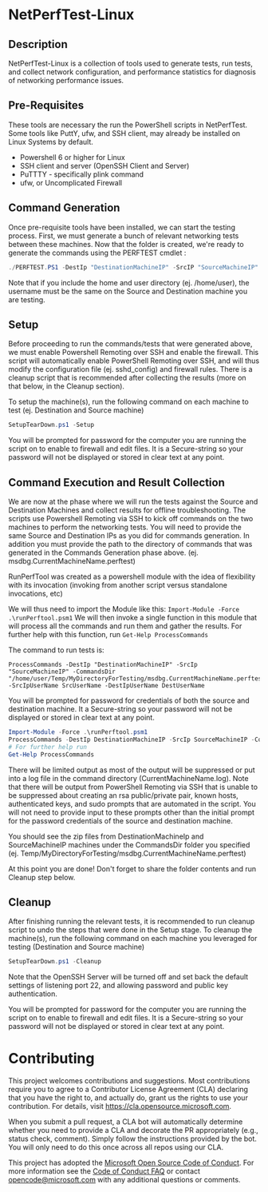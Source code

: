 # NetPerfTest-Linux

## Description

NetPerfTest-Linux is a collection of tools used to generate tests, run tests, and collect network configuration,
and performance statistics for diagnosis of networking performance issues. 

## Pre-Requisites
These tools are necessary the run the PowerShell scripts in NetPerfTest. Some tools like PuttY, ufw, and SSH client, may already be installed on Linux Systems by default.

* Powershell 6 or higher for Linux
* SSH client and server (OpenSSH Client and Server)
* PuTTTY - specifically plink command
* ufw, or Uncomplicated Firewall

## Command Generation
Once pre-requisite tools have been installed, we can start the testing process. 
First, we must generate a bunch of relevant networking tests between these machines. 
Now that the folder is created, we're ready to generate the commands using the PERFTEST cmdlet :

```PowerShell
./PERFTEST.PS1 -DestIp "DestinationMachineIP" -SrcIP "SourceMachineIP" -OutDir "/home/user/Temp/MyDirectoryForTesting"
```

Note that if you include the home and user directory (ej. /home/user), the username must be the same on the Source and 
Destination machine you are testing.

## Setup

Before proceeding to run the commands/tests that were generated above, we must enable Powershell Remoting over SSH and enable the firewall. This script will automatically enable PowerShell Remoting over SSH, and will thus modify the configuration file (ej. sshd_config) and firewall rules.  There is a cleanup script that is recommended after collecting the results (more on that below, in the Cleanup section).

To setup the machine(s), run the following command on each machine to test (ej. Destination and Source machine)

```PowerShell
SetupTearDown.ps1 -Setup
```

You will be prompted for password for the computer you are running the script on to enable to firewall and edit files. It is a Secure-string so your password will not be displayed or stored in clear text at any point.

## Command Execution and Result Collection

We are now at the phase where we will run the tests against the Source and Destination Machines and collect results for offline troubleshooting.
The scripts use Powershell Remoting via SSH to kick off commands on the two machines to perform the networking tests.
You will need to provide the same Source and Destination IPs as you did for commands generation. In addition you must provide the path to the 
directory of commands that was generated in the Commands Generation phase above. (ej. msdbg.CurrentMachineName.perftest)

RunPerfTool was created as a powershell module with the idea of flexibility with its invocation (invoking from another script versus standalone invocations, etc)

We will thus need to import the Module like this: ```Import-Module -Force .\runPerftool.psm1```
We will then invoke a single function in this module that will process all the commands and run them and gather the results. 
For further help with this function, run ```Get-Help ProcessCommands```

The command to run tests is:
```
ProcessCommands -DestIp "DestinationMachineIP" -SrcIp "SourceMachineIP" -CommandsDir "/home/user/Temp/MyDirectoryForTesting/msdbg.CurrentMachineName.perftest" -SrcIpUserName SrcUserName -DestIpUserName DestUserName
```

You will be prompted for password for credentials of both the source and destination machine. It a Secure-string so your password will not be displayed or stored in clear text at any point.

```PowerShell commands
Import-Module -Force .\runPerftool.psm1
ProcessCommands -DestIp DestinationMachineIP -SrcIp SourceMachineIP -CommandsDir Temp/MyDirectoryForTesting/msdbg.CurrentMachineName.perftest -SrcIpUserName SrcUserName -DestIpUserName DestUserName
# For further help run 
Get-Help ProcessCommands
```

There will be limited output as most of the output will be suppressed or put into a log file in the command directory (CurrentMachineName.log). Note that there will be output from PowerShell Remoting via SSH that is unable to be suppressed about creating an rsa public/private pair, known hosts, authenticated keys, and sudo prompts that are automated in the script. You will not need to provide input to these prompts other than the initial prompt for the password credentials of the source and destination machine. 

You should see the zip files from DestinationMachineIp and SourceMachineIP machines under the 
CommandsDir folder you specified (ej. Temp/MyDirectoryForTesting/msdbg.CurrentMachineName.perftest)

At this point you are done! Don't forget to share the folder contents and run Cleanup step below.

## Cleanup
After finishing running the relevant tests, it is recommended to run cleanup script to undo the steps that were done in the Setup stage. 
To cleanup the machine(s), run the following command on each machine you leveraged for testing (Destination and Source machine)

```PowerShell 
SetupTearDown.ps1 -Cleanup
```

Note that the OpenSSH Server will be turned off and set back the default settings of listening port 22, and allowing password and public key authentication.

You will be prompted for password for the computer you are running the script on to enable to firewall and edit files. It is a Secure-string so your password will not be displayed or stored in clear text at any point.


# Contributing

This project welcomes contributions and suggestions.  Most contributions require you to agree to a
Contributor License Agreement (CLA) declaring that you have the right to, and actually do, grant us
the rights to use your contribution. For details, visit https://cla.opensource.microsoft.com.

When you submit a pull request, a CLA bot will automatically determine whether you need to provide
a CLA and decorate the PR appropriately (e.g., status check, comment). Simply follow the instructions
provided by the bot. You will only need to do this once across all repos using our CLA.

This project has adopted the [Microsoft Open Source Code of Conduct](https://opensource.microsoft.com/codeofconduct/).
For more information see the [Code of Conduct FAQ](https://opensource.microsoft.com/codeofconduct/faq/) or
contact [opencode@microsoft.com](mailto:opencode@microsoft.com) with any additional questions or comments.
